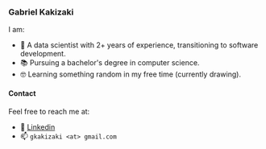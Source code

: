### Gabriel Kakizaki
I am:
- 🧑 A data scientist with 2+ years of experience, transitioning to software development.
- 📚 Pursuing a bachelor's degree in computer science.
- 🤓 Learning something random in my free time (currently drawing).

#### Contact
Feel free to reach me at:
- 🔗 [Linkedin](https://www.linkedin.com/in/kakig/)
- 📫 `gkakizaki <at> gmail.com`

<!---
kakig/kakig is a ✨ special ✨ repository because its `README.md` (this file) appears on your GitHub profile.
You can click the Preview link to take a look at your changes.
--->
